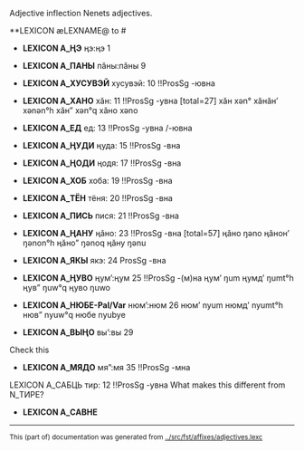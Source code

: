 Adjective inflection
Nenets  adjectives.

**LEXICON æLEXNAME@ to #


* **LEXICON A_ҢЭ** ңэ:ңэ 1  

* **LEXICON A_ПАНЫ** пӑны:пӑны 9 

* **LEXICON A_ХУСУВЭЙ** хусувэй: 10 !!ProsSg -ювна


* **LEXICON A_ХАНО** хӑн: 11 !!ProsSg -увна
[total=27]
хӑн xən°    хӑнӑн’ xənən°h        хӑнˮ xən°q     хӑно xəno


* **LEXICON A_ЕД** ед: 13 !!ProsSg -увна /-ювна

* **LEXICON A_ҢУДИ** ңуда: 15 !!ProsSg -вна


* **LEXICON A_ҢОДИ** ңодя: 17 !!ProsSg -вна



* **LEXICON A_ХОБ** хоба: 19 !!ProsSg -вна


* **LEXICON A_ТЁН** тёня: 20 !!ProsSg -вна

* **LEXICON A_ПИСЬ** пися: 21 !!ProsSg -вна

* **LEXICON A_ҢАНУ** ңӑно: 23 !!ProsSg -вна
[total=57]
ңӑно ŋəno   ңӑнон’ ŋənon°h ңӑноˮ ŋənoq    ңӑну ŋənu

* **LEXICON A_ЯКЫ** якэ: 24 ProsSg -вна

* **LEXICON A_ҢУВО** ңумʼ:ңум 25 !!ProsSg -(м)на
ңум’ ŋum     ңумд’ ŋumt°h    ңувˮ ŋuw°q      ңуво ŋuwo


* **LEXICON A_НЮБЕ-Pal/Var** нюмʼ:нюм 26
нюм’ nyum    нюмд’ nyumt°h   нювˮ nyuw°q     нюбе nyubye

* **LEXICON A_ВЫҢО** выʼ:вы 29  


Check this


* **LEXICON A_МЯДО** мяˮ:мя 35   !!ProsSg -мна

LEXICON A_САБЦЬ тир: 12 !!ProsSg -увна
What makes this different from N_ТИРЕ?

* **LEXICON A_САВНЕ** 







* * *
<small>This (part of) documentation was generated from [../src/fst/affixes/adjectives.lexc](http://github.com/giellalt/lang-yrk/blob/main/../src/fst/affixes/adjectives.lexc)</small>